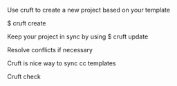 Use cruft to create a new project based on your template


$ cruft create <url to template>
 


Keep your project in sync by using
$ cruft update

Resolve conflicts if necessary
 
Cruft is nice way to sync cc templates

 
 Cruft check 
